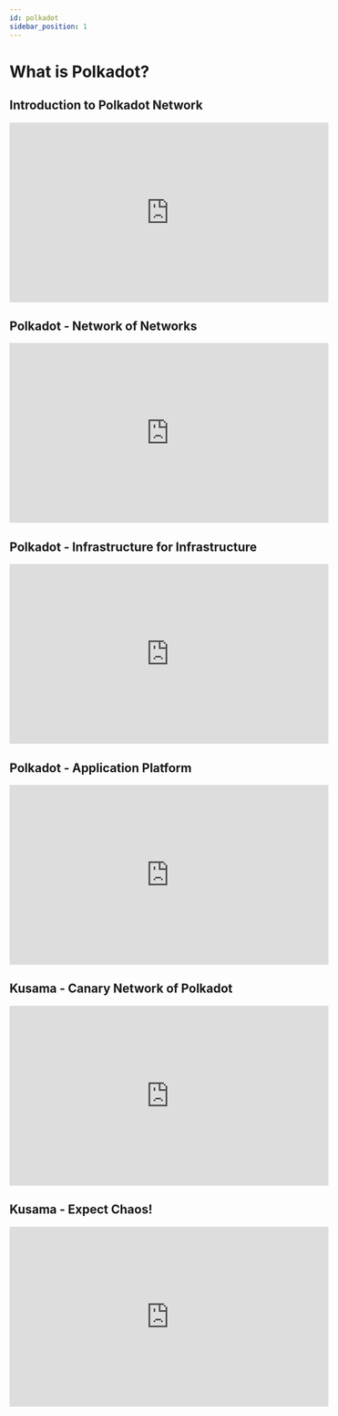 ```yaml
---
id: polkadot
sidebar_position: 1
---
```


# What is Polkadot?

## Introduction to Polkadot Network

<iframe width="560" height="315" src="https://www.youtube.com/embed/29Ty-VTDnh4" title="YouTube video player" frameborder="0" allow="accelerometer; autoplay; clipboard-write; encrypted-media; gyroscope; picture-in-picture" allowfullscreen></iframe>

## Polkadot - Network of Networks

<iframe width="560" height="315" src="https://www.youtube.com/embed/cESXI5WFKnE" title="YouTube video player" frameborder="0" allow="accelerometer; autoplay; clipboard-write; encrypted-media; gyroscope; picture-in-picture" allowfullscreen></iframe>


## Polkadot - Infrastructure for Infrastructure

<iframe width="560" height="315" src="https://www.youtube.com/embed/Tt70K4LjeWg" title="YouTube video player" frameborder="0" allow="accelerometer; autoplay; clipboard-write; encrypted-media; gyroscope; picture-in-picture" allowfullscreen></iframe>


## Polkadot - Application Platform

<iframe width="560" height="315" src="https://www.youtube.com/embed/6g61KgRU5QE" title="YouTube video player" frameborder="0" allow="accelerometer; autoplay; clipboard-write; encrypted-media; gyroscope; picture-in-picture" allowfullscreen></iframe>

## Kusama - Canary Network of Polkadot

<iframe width="560" height="315" src="https://www.youtube.com/embed/KvRO2uVOQmU" title="YouTube video player" frameborder="0" allow="accelerometer; autoplay; clipboard-write; encrypted-media; gyroscope; picture-in-picture" allowfullscreen></iframe>


## Kusama - Expect Chaos!

<iframe width="560" height="315" src="https://www.youtube.com/embed/e9NrN4d79bU" title="YouTube video player" frameborder="0" allow="accelerometer; autoplay; clipboard-write; encrypted-media; gyroscope; picture-in-picture" allowfullscreen></iframe>
